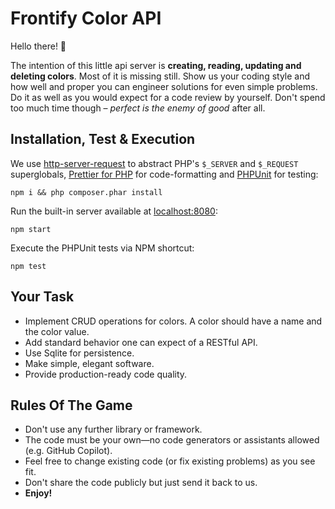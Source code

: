 # Frontify Color API

Hello there! 👋

The intention of this little api server is **creating, reading, updating and deleting colors**. Most of it is missing
still. Show us your coding style and how well and proper you can engineer solutions for even simple problems. Do it as
well as you would expect for a code review by yourself. Don't spend too much time though – _perfect is the enemy of
good_ after all.

## Installation, Test & Execution

We use [http-server-request](https://github.com/sunrise-php/http-server-request) to abstract PHP's `$_SERVER`
and `$_REQUEST` superglobals, [Prettier for PHP](https://github.com/prettier/plugin-php) for code-formatting
and [PHPUnit](https://phpunit.de/) for testing:

```shell
npm i && php composer.phar install
```

Run the built-in server available at [localhost:8080](http://localhost:8080):

```shell
npm start
```

Execute the PHPUnit tests via NPM shortcut:

```shell
npm test
```

## Your Task

- Implement CRUD operations for colors. A color should have a name and the color value.
- Add standard behavior one can expect of a RESTful API.
- Use Sqlite for persistence.
- Make simple, elegant software.
- Provide production-ready code quality.

## Rules Of The Game

- Don't use any further library or framework.
- The code must be your own—no code generators or assistants allowed (e.g. GitHub Copilot).
- Feel free to change existing code (or fix existing problems) as you see fit.
- Don't share the code publicly but just send it back to us.
- **Enjoy!**
